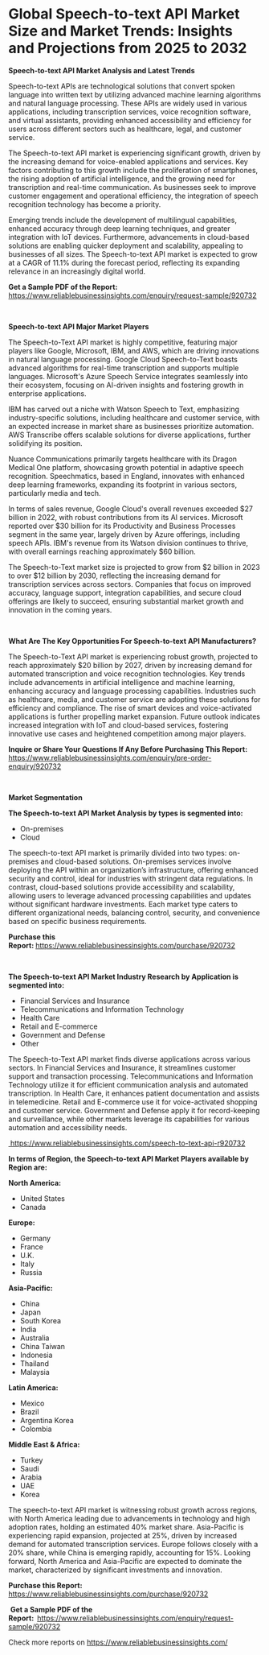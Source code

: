 <p><h1>Global Speech-to-text API Market Size and Market Trends: Insights and Projections from 2025 to 2032</h1></p><p><strong>Speech-to-text API Market Analysis and Latest Trends</strong></p>
<p><p>Speech-to-text APIs are technological solutions that convert spoken language into written text by utilizing advanced machine learning algorithms and natural language processing. These APIs are widely used in various applications, including transcription services, voice recognition software, and virtual assistants, providing enhanced accessibility and efficiency for users across different sectors such as healthcare, legal, and customer service.</p><p>The Speech-to-text API market is experiencing significant growth, driven by the increasing demand for voice-enabled applications and services. Key factors contributing to this growth include the proliferation of smartphones, the rising adoption of artificial intelligence, and the growing need for transcription and real-time communication. As businesses seek to improve customer engagement and operational efficiency, the integration of speech recognition technology has become a priority.</p><p>Emerging trends include the development of multilingual capabilities, enhanced accuracy through deep learning techniques, and greater integration with IoT devices. Furthermore, advancements in cloud-based solutions are enabling quicker deployment and scalability, appealing to businesses of all sizes. The Speech-to-text API market is expected to grow at a CAGR of 11.1% during the forecast period, reflecting its expanding relevance in an increasingly digital world.</p></p>
<p><strong>Get a Sample PDF of the Report:&nbsp;</strong> <a href="https://www.reliablebusinessinsights.com/enquiry/request-sample/920732?utm_campaign=3035&utm_medium=2&utm_source=Github&utm_content=ia&utm_term=11032025&utm_id=speech-to-text-api">https://www.reliablebusinessinsights.com/enquiry/request-sample/920732</a></p>
<p>&nbsp;</p>
<p><strong>Speech-to-text API Major Market Players</strong></p>
<p><p>The Speech-to-Text API market is highly competitive, featuring major players like Google, Microsoft, IBM, and AWS, which are driving innovations in natural language processing. Google Cloud Speech-to-Text boasts advanced algorithms for real-time transcription and supports multiple languages. Microsoft's Azure Speech Service integrates seamlessly into their ecosystem, focusing on AI-driven insights and fostering growth in enterprise applications.</p><p>IBM has carved out a niche with Watson Speech to Text, emphasizing industry-specific solutions, including healthcare and customer service, with an expected increase in market share as businesses prioritize automation. AWS Transcribe offers scalable solutions for diverse applications, further solidifying its position.</p><p>Nuance Communications primarily targets healthcare with its Dragon Medical One platform, showcasing growth potential in adaptive speech recognition. Speechmatics, based in England, innovates with enhanced deep learning frameworks, expanding its footprint in various sectors, particularly media and tech.</p><p>In terms of sales revenue, Google Cloud's overall revenues exceeded $27 billion in 2022, with robust contributions from its AI services. Microsoft reported over $30 billion for its Productivity and Business Processes segment in the same year, largely driven by Azure offerings, including speech APIs. IBM's revenue from its Watson division continues to thrive, with overall earnings reaching approximately $60 billion.</p><p>The Speech-to-Text market size is projected to grow from $2 billion in 2023 to over $12 billion by 2030, reflecting the increasing demand for transcription services across sectors. Companies that focus on improved accuracy, language support, integration capabilities, and secure cloud offerings are likely to succeed, ensuring substantial market growth and innovation in the coming years.</p></p>
<p>&nbsp;</p>
<p><strong>What Are The Key Opportunities For Speech-to-text API Manufacturers?</strong></p>
<p><p>The Speech-to-Text API market is experiencing robust growth, projected to reach approximately $20 billion by 2027, driven by increasing demand for automated transcription and voice recognition technologies. Key trends include advancements in artificial intelligence and machine learning, enhancing accuracy and language processing capabilities. Industries such as healthcare, media, and customer service are adopting these solutions for efficiency and compliance. The rise of smart devices and voice-activated applications is further propelling market expansion. Future outlook indicates increased integration with IoT and cloud-based services, fostering innovative use cases and heightened competition among major players.</p></p>
<p><strong>Inquire or Share Your Questions If Any Before Purchasing This Report:</strong> <a href="https://www.reliablebusinessinsights.com/enquiry/pre-order-enquiry/920732?utm_campaign=3035&utm_medium=2&utm_source=Github&utm_content=ia&utm_term=11032025&utm_id=speech-to-text-api">https://www.reliablebusinessinsights.com/enquiry/pre-order-enquiry/920732</a></p>
<p>&nbsp;</p>
<p><strong>Market Segmentation</strong></p>
<p><strong>The Speech-to-text API Market Analysis by types is segmented into:</strong></p>
<p><ul><li>On-premises</li><li>Cloud</li></ul></p>
<p><p>The speech-to-text API market is primarily divided into two types: on-premises and cloud-based solutions. On-premises services involve deploying the API within an organization’s infrastructure, offering enhanced security and control, ideal for industries with stringent data regulations. In contrast, cloud-based solutions provide accessibility and scalability, allowing users to leverage advanced processing capabilities and updates without significant hardware investments. Each market type caters to different organizational needs, balancing control, security, and convenience based on specific business requirements.</p></p>
<p><strong>Purchase this Report:&nbsp;</strong><a href="https://www.reliablebusinessinsights.com/purchase/920732?utm_campaign=3035&utm_medium=2&utm_source=Github&utm_content=ia&utm_term=11032025&utm_id=speech-to-text-api">https://www.reliablebusinessinsights.com/purchase/920732</a></p>
<p>&nbsp;</p>
<p><strong>The Speech-to-text API Market Industry Research by Application is segmented into:</strong></p>
<p><ul><li>Financial Services and Insurance</li><li>Telecommunications and Information Technology</li><li>Health Care</li><li>Retail and E-commerce</li><li>Government and Defense</li><li>Other</li></ul></p>
<p><p>The Speech-to-Text API market finds diverse applications across various sectors. In Financial Services and Insurance, it streamlines customer support and transaction processing. Telecommunications and Information Technology utilize it for efficient communication analysis and automated transcription. In Health Care, it enhances patient documentation and assists in telemedicine. Retail and E-commerce use it for voice-activated shopping and customer service. Government and Defense apply it for record-keeping and surveillance, while other markets leverage its capabilities for various automation and accessibility needs.</p></p>
<p><a href="https://www.reliablebusinessinsights.com/speech-to-text-api-r920732?utm_campaign=3035&utm_medium=2&utm_source=Github&utm_content=ia&utm_term=11032025&utm_id=speech-to-text-api">&nbsp;https://www.reliablebusinessinsights.com/speech-to-text-api-r920732</a></p>
<p><strong>In terms of Region, the Speech-to-text API Market Players available by Region are:</strong></p>
<p>
    <p> <strong> North America: </strong>
        <ul>
            <li>United States</li>
            <li>Canada</li>
        </ul>
        </p> 
    <p> <strong> Europe: </strong>
        <ul>
            <li>Germany</li>
            <li>France</li>
            <li>U.K.</li>
            <li>Italy</li>
            <li>Russia</li>
        </ul>
        </p> 
    <p> <strong> Asia-Pacific: </strong>
        <ul>
            <li>China</li>
            <li>Japan</li>
            <li>South Korea</li>
            <li>India</li>
            <li>Australia</li>
            <li>China Taiwan</li>
            <li>Indonesia</li>
            <li>Thailand</li>
            <li>Malaysia</li>
        </ul>
        </p> 
    <p> <strong> Latin America: </strong>
        <ul>
            <li>Mexico</li>
            <li>Brazil</li>
            <li>Argentina Korea</li>
            <li>Colombia</li>
        </ul>
        </p> 
    <p> <strong> Middle East & Africa: </strong>
        <ul>
            <li>Turkey</li>
            <li>Saudi</li>
            <li>Arabia</li>
            <li>UAE</li>
            <li>Korea</li>
        </ul>
    </p>
    </p>
<p><p>The speech-to-text API market is witnessing robust growth across regions, with North America leading due to advancements in technology and high adoption rates, holding an estimated 40% market share. Asia-Pacific is experiencing rapid expansion, projected at 25%, driven by increased demand for automated transcription services. Europe follows closely with a 20% share, while China is emerging rapidly, accounting for 15%. Looking forward, North America and Asia-Pacific are expected to dominate the market, characterized by significant investments and innovation.</p></p>
<p><strong>Purchase this Report: </strong><a href="https://www.reliablebusinessinsights.com/purchase/920732?utm_campaign=3035&utm_medium=2&utm_source=Github&utm_content=ia&utm_term=11032025&utm_id=speech-to-text-api">https://www.reliablebusinessinsights.com/purchase/920732</a></p>
<p>&nbsp;<strong>Get a Sample PDF of the Report:&nbsp;&nbsp;</strong><a href="https://www.reliablebusinessinsights.com/enquiry/request-sample/920732?utm_campaign=3035&utm_medium=2&utm_source=Github&utm_content=ia&utm_term=11032025&utm_id=speech-to-text-api">https://www.reliablebusinessinsights.com/enquiry/request-sample/920732</a></p>
<p><strong></strong></p>
<p>Check more reports on <a href="https://www.reliablebusinessinsights.com/?utm_campaign=3035&utm_medium=2&utm_source=Github&utm_content=ia&utm_term=11032025&utm_id=speech-to-text-api">https://www.reliablebusinessinsights.com/</a></p>